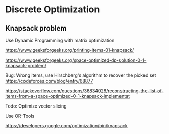 # Discrete Optimization

## Knapsack problem

Use Dynamic Programming with matrix optimization

https://www.geeksforgeeks.org/printing-items-01-knapsack/

https://www.geeksforgeeks.org/space-optimized-dp-solution-0-1-knapsack-problem/

Bug: Wrong items, use Hirschberg's algorithm to recover the picked set
https://codeforces.com/blog/entry/68877

https://stackoverflow.com/questions/36834028/reconstructing-the-list-of-items-from-a-space-optimized-0-1-knapsack-implementat


Todo: Optimize vector slicing


Use OR-Tools

https://developers.google.com/optimization/bin/knapsack